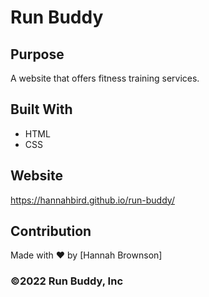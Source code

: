 # Run Buddy

## Purpose
A website that offers fitness training services.

## Built With
* HTML
* CSS

## Website
https://hannahbird.github.io/run-buddy/

## Contribution
Made with ❤️ by [Hannah Brownson]

### ©️2022 Run Buddy, Inc 